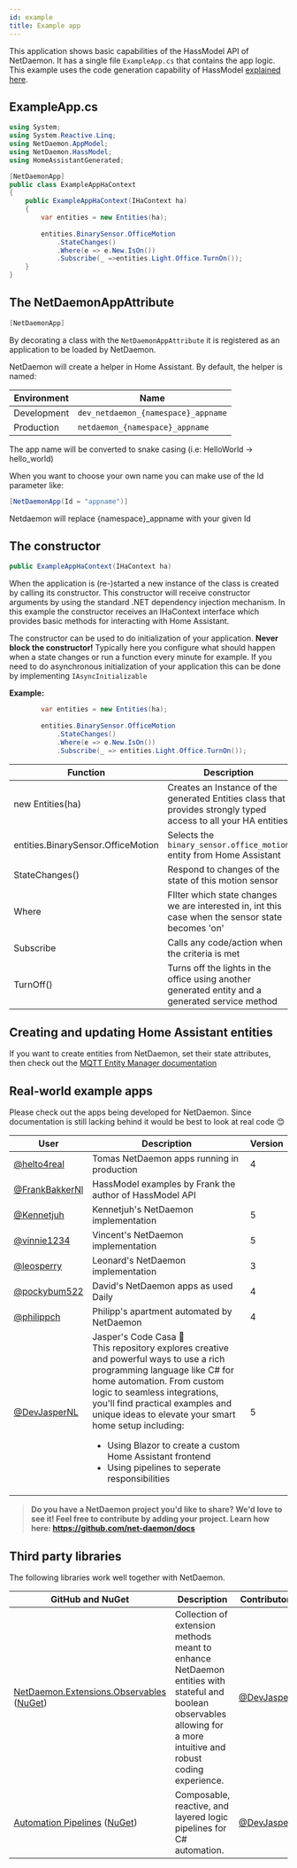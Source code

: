 ```yaml
---
id: example
title: Example app
---
```


This application shows basic capabilities of the HassModel API of NetDaemon. It has a single file `ExampleApp.cs` that contains the app logic. This example uses the code generation capability of HassModel [explained here](user/hass_model/hass_model_codegen.md).

## ExampleApp.cs

```cs
using System;
using System.Reactive.Linq;
using NetDaemon.AppModel;
using NetDaemon.HassModel;
using HomeAssistantGenerated;

[NetDaemonApp]
public class ExampleAppHaContext
{
    public ExampleAppHaContext(IHaContext ha)
    {
        var entities = new Entities(ha);
        
        entities.BinarySensor.OfficeMotion
            .StateChanges()
            .Where(e => e.New.IsOn())
            .Subscribe(_ =>entities.Light.Office.TurnOn());
    }
}
```

## The NetDaemonAppAttribute

```cs
[NetDaemonApp]
```

By decorating a class with the `NetDaemonAppAttribute` it is registered as an application to be loaded by NetDaemon.

NetDaemon will create a helper in Home Assistant. By default, the helper is named:

| Environment | Name |
| --------------- | -------------------------------------------------------------------------|
| Development |  `dev_netdaemon_{namespace}_appname` |
| Production  | `netdaemon_{namespace}_appname` |

The app name will be converted to snake casing (i.e: HelloWorld -> hello_world)

When you want to choose your own name you can make use of the Id parameter like:

```cs
[NetDaemonApp(Id = "appname")]
```

Netdaemon will replace \{namespace\}_appname with your given Id

## The constructor

```cs
public ExampleAppHaContext(IHaContext ha)
```

When the application is (re-)started a new instance of the class is created by calling its constructor. This constructor will receive constructor arguments by using the standard .NET dependency injection mechanism. In this example the constructor receives an IHaContext interface which provides basic methods for interacting with Home Assistant.

The constructor can be used to do initialization of your application. **Never block the constructor!** Typically here you configure what should happen when a state changes or run a function every minute for example. If you need to do asynchronous initialization of your application this can be done by implementing `IAsyncInitializable`

**Example:**

```cs
        var entities = new Entities(ha);
        
        entities.BinarySensor.OfficeMotion
            .StateChanges()
            .Where(e => e.New.IsOn())
            .Subscribe(_ => entities.Light.Office.TurnOn());
```

| Function        | Description                                                              |
| --------------- | -------------------------------------------------------------------------|
| new Entities(ha)     | Creates an Instance of the generated Entities class that provides strongly typed access to all your HA entities |
| entities.BinarySensor.OfficeMotion          | Selects the `binary_sensor.office_motion`  entity from Home Assistant |
| StateChanges()  | Respond to changes of the state of this motion sensor
| Where           | FIlter which state changes we are interested in, int this case when the sensor state becomes 'on' |
| Subscribe       | Calls any code/action when the criteria is met                                  |
| TurnOff()       | Turns off the lights in the office using another generated entity and a generated service method |

## Creating and updating Home Assistant entities

If you want to create entities from NetDaemon, set their state attributes, then check out the [MQTT Entity Manager documentation](user/extensions/mqttEntityManager.md)

## Real-world example apps

Please check out the apps being developed for NetDaemon. Since documentation is still lacking behind it would be best to look at real code 😊

| User | Description | Version |
| --- | --- | --- |
| [@helto4real](https://github.com/helto4real/NetDaemon3Automations)            | Tomas NetDaemon apps running in production | 4 |
| [@FrankBakkerNl](https://github.com/FrankBakkerNl/NetDaemonExample)           | HassModel examples by Frank the author of HassModel API |
| [@Kennetjuh](https://github.com/kennetjuh/NetDeamonImpl)                      | Kennetjuh's NetDaemon implementation | 5 |
| [@vinnie1234](https://github.com/vinnie1234/HomeAutomation-NetDaemon)         | Vincent's NetDaemon implementation | 5 |
| [@leosperry](https://github.com/leosperry/NetDeamonImpl)                      | Leonard's NetDaemon implementation | 3 |
| [@pockybum522](https://github.com/PockyBum522/netdaemon-home-assistant-apps)  | David's NetDaemon apps as used Daily | 4 |
| [@philippch](https://github.com/PhilippCh/HomeAutomations)                    | Philipp's apartment automated by NetDaemon | 4 |
| [@DevJasperNL](https://github.com/DevJasperNL/CodeCasa)                       | Jasper's Code Casa 🏡<br />This repository explores creative and powerful ways to use a rich programming language like C# for home automation. From custom logic to seamless integrations, you'll find practical examples and unique ideas to elevate your smart home setup including:<ul><li>Using Blazor to create a custom Home Assistant frontend</li><li>Using pipelines to seperate responsibilities</li></ul> | 5 |

> **Do you have a NetDaemon project you'd like to share? We'd love to see it! Feel free to contribute by adding your project. Learn how here: https://github.com/net-daemon/docs**

## Third party libraries

The following libraries work well together with NetDaemon.

| GitHub and NuGet | Description | Contributor(s) |
| --- | --- | --- |
| [NetDaemon.Extensions.Observables](https://github.com/DevJasperNL/CodeCasa.Libraries/tree/main/src/NetDaemon.Extensions.Observables) ([NuGet](https://www.nuget.org/packages/DevJasper.NetDaemon.Extensions.Observables/)) | Collection of extension methods meant to enhance NetDaemon entities with stateful and boolean observables allowing for a more intuitive and robust coding experience. | [@DevJasperNL](https://github.com/DevJasperNL)
| [Automation Pipelines](https://github.com/DevJasperNL/CodeCasa.Libraries/tree/main/src/AutomationPipelines) ([NuGet](https://www.nuget.org/packages/AutomationPipelines/)) | Composable, reactive, and layered logic pipelines for C# automation. | [@DevJasperNL](https://github.com/DevJasperNL)
